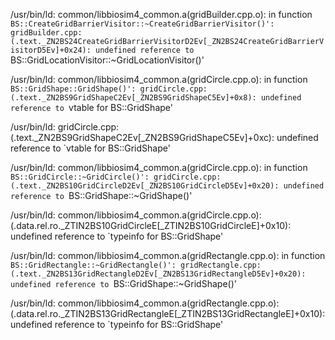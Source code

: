 /usr/bin/ld: 
common/libbiosim4_common.a(gridBuilder.cpp.o): in function `BS::CreateGridBarrierVisitor::~CreateGridBarrierVisitor()':
gridBuilder.cpp:(.text._ZN2BS24CreateGridBarrierVisitorD2Ev[_ZN2BS24CreateGridBarrierVisitorD5Ev]+0x24): undefined reference to `BS::GridLocationVisitor::~GridLocationVisitor()'


/usr/bin/ld: common/libbiosim4_common.a(gridCircle.cpp.o): in function `BS::GridShape::GridShape()':
gridCircle.cpp:(.text._ZN2BS9GridShapeC2Ev[_ZN2BS9GridShapeC5Ev]+0x8): undefined reference to `vtable for BS::GridShape'

/usr/bin/ld: gridCircle.cpp:(.text._ZN2BS9GridShapeC2Ev[_ZN2BS9GridShapeC5Ev]+0xc): undefined reference to `vtable for BS::GridShape'

/usr/bin/ld: common/libbiosim4_common.a(gridCircle.cpp.o): in function `BS::GridCircle::~GridCircle()':
gridCircle.cpp:(.text._ZN2BS10GridCircleD2Ev[_ZN2BS10GridCircleD5Ev]+0x20): undefined reference to `BS::GridShape::~GridShape()'

/usr/bin/ld: common/libbiosim4_common.a(gridCircle.cpp.o):(.data.rel.ro._ZTIN2BS10GridCircleE[_ZTIN2BS10GridCircleE]+0x10): undefined reference to `typeinfo for BS::GridShape'

/usr/bin/ld: common/libbiosim4_common.a(gridRectangle.cpp.o): in function `BS::GridRectangle::~GridRectangle()':
gridRectangle.cpp:(.text._ZN2BS13GridRectangleD2Ev[_ZN2BS13GridRectangleD5Ev]+0x20): undefined reference to `BS::GridShape::~GridShape()'

/usr/bin/ld: common/libbiosim4_common.a(gridRectangle.cpp.o):(.data.rel.ro._ZTIN2BS13GridRectangleE[_ZTIN2BS13GridRectangleE]+0x10): undefined reference to `typeinfo for BS::GridShape'
